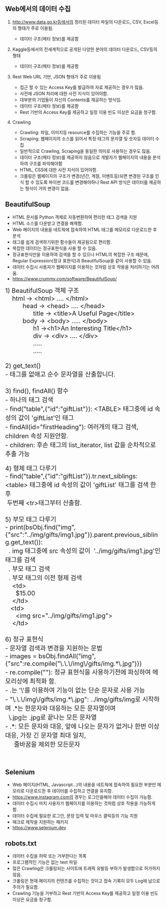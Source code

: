 ## Web에서의 데이터 수집

1. http://www.data.go.kr등에서의 정리된 데이터 파일의 다운로드, CSV, Excel등의 형태가 주로 이용됨.
   - 데이터 구조(메타 정보)를 제공함

2. Kaggle등에서의 전세계적으로 공개된 다양한 분야의 데이터 다운로드, CSV등의 형태
   - 데이터 구조(메타 정보)를 제공함
   
3. Rest Web URL 기반, JSON 형태가 주로 이용됨
   - 접근 할 수 있는 Access Key를 발급하여 자료 제공하는 경우가 많음.
   - 사전에 JSON 처리에 대한 사전 지식이 있어야함.
   - 대부분의 기업들이 자신의 Contents를 제공하는 방식임.
   - 데이터 구조(메타 정보)를 제공함
   - Rest 기반의 Access Key를 제공하고 일정 이용 빈도 이상은 요금을 청구함.

4. Crawling
   - Crawling: 파일, 이미지등 resource를 수집하는 기능을 주로 함.
   - Scraping: 웹페이지의 소스를 읽어서 특정 태그의 문자열 및 숫자등 데이터 수집
   - 일반적으로 Crawling, Scraping을 동일한 의미로 사용하는 경우도 많음.
   - 데이터 구조(메타 정보)를 제공하지 않음으로 개발자가 웹페이지의 내용을 분석하여 구조를 파악해야함
   - HTML, CSS에 대한 사전 지식이 있어야함.
   - 크롤링은 웹페이지의 구조가 변경(년간, 계절, 이벤트등)되면 변경된 구조를 인식 할 수 있도록
     파이썬 코드를 변경해야하나 Rest API 방식은 데이터를 제공하는 형식이 거의 변경이 없음.
 
 
## BeautifulSoup
- HTML 문서를 Python 객체로 자동변환하여 편리한 태그 검색을 지원
- HTML 소스를 다운받고 연결을 해제함.
- Web 페이지의 내용을 네트웍에 접속하여 HTML 태그를 메모리로 다운로드한 후 분석
- 태그를 쉽게 검색하기위한 함수들이 제공됨으로 편리함.
- 복잡한 데이터는 정규표현식을 사용 할 수 있음.
- 정규표현식만을 이용하여 검색을 할 수 있으나 HTML의 복잡한 구조 때문에,
  Regular Expression(정규 표현식)과 BeautifulSoup을 같이 사용할 수 있음.
- 데이터 수집시 사용자가 웹페이지를 이용하는 것처럼 상호 작용을 처리하기는 어려움.
- https://www.crummy.com/software/BeautifulSoup/
<div><span style="font-size:20px">1) BeautifulSoup 객체 구조</span></div>

<div><span style="font-size:20px">&nbsp; &nbsp; html &rarr; &lt;html&gt; .... &lt;/html&gt;</span></div>

<div><span style="font-size:20px">&nbsp; &nbsp; &nbsp; &nbsp; &nbsp; head &rarr; &lt;head&gt; .... &lt;/head&gt;</span></div>

<div><span style="font-size:20px">&nbsp; &nbsp; &nbsp; &nbsp; &nbsp; &nbsp; &nbsp; &nbsp; title &rarr; &lt;title&gt;A Useful Page&lt;/title&gt;</span></div>

<div><span style="font-size:20px">&nbsp; &nbsp; &nbsp; &nbsp; &nbsp; body &rarr; &lt;body&gt; ..... &lt;/body&gt;</span></div>

<div><span style="font-size:20px">&nbsp; &nbsp; &nbsp; &nbsp; &nbsp; &nbsp; &nbsp; &nbsp; h1 &rarr;&lt;h1&gt;An Interesting Title&lt;/h1&gt;</span></div>

<div><span style="font-size:20px">&nbsp; &nbsp; &nbsp; &nbsp; &nbsp; &nbsp; &nbsp; &nbsp; div &rarr; &lt;div&gt; .... &lt;/div&gt;<br />
&nbsp; &nbsp; &nbsp; &nbsp; &nbsp; &nbsp; &nbsp; &nbsp; .....<br />
&nbsp; &nbsp; &nbsp; &nbsp; &nbsp; &nbsp; &nbsp; &nbsp; .....<br />
&nbsp;&nbsp;<br />
2)&nbsp;get_text()<br />
- 태그를 없애고 순수 문자열을 산출합니다.<br />
&nbsp;&nbsp;</span>

<div><span style="font-size:20px">3)&nbsp;find(),&nbsp;findAll()&nbsp;함수</span></div>

<div><span style="font-size:20px">- 하나의 태그 검색</span></div>

<div><span style="font-size:20px">- find(&quot;table&quot;,{&quot;id&quot;:&quot;giftList&quot;}): &lt;TABLE&gt; 태그중에 id 속성의 값이 &#39;giftList&#39;인 태그<br />
- findAll(id=&quot;firstHeading&quot;): 여러개의 태그 검색, children 속성 지원안함.</span></div>

<div><span style="font-size:20px">- children: 후손 태그의 list_iterator, list 값을 순차적으로 추출 가능</span><br />
&nbsp;
<div><span style="font-size:20px">4)&nbsp;형제 태그 다루기</span></div>

<div><span style="font-size:20px">- find(&quot;table&quot;,{&quot;id&quot;:&quot;giftList&quot;}).tr.next_siblings: &lt;table&gt; 태그중에 id 속성의 값이 &#39;giftList&#39; 태그를 검색 한 후</span></div>

<div><span style="font-size:20px">&nbsp;두번째 &lt;tr&gt;태그부터 산출함.</span></div>
<span style="font-size:20px"> &nbsp;</span>

<div><span style="font-size:20px">5)&nbsp;부모 태그 다루기</span></div>

<div><span style="font-size:20px">- print(bsObj.find(&quot;img&quot;,{&quot;src&quot;:&quot;../img/gifts/img1.jpg&quot;}).parent.previous_sibling.get_text()):</span></div>

<div><span style="font-size:20px">&nbsp; . img 태그중에 src 속성의 값이 &nbsp;&#39;../img/gifts/img1.jpg&#39;인 태그를 검색</span></div>

<div><span style="font-size:20px">&nbsp; . 부모 태그 검색</span></div>

<div><span style="font-size:20px">&nbsp; . 부모 태그의 이전 형제 검색</span></div>

<div><span style="font-size:20px">&nbsp; &nbsp; &lt;td&gt;</span></div>

<div><span style="font-size:20px">&nbsp; &nbsp; &nbsp; $15.00</span></div>

<div><span style="font-size:20px">&nbsp; &nbsp; &lt;/td&gt;</span></div>

<div><span style="font-size:20px">&nbsp; &nbsp;&lt;td&gt;</span></div>

<div><span style="font-size:20px">&nbsp; &nbsp; &nbsp; &lt;img src=&quot;../img/gifts/img1.jpg&quot;&gt;</span></div>

<div><span style="font-size:20px">&nbsp; &nbsp; &lt;/td&gt;</span></div>
</div>
<span style="font-size:20px"> &nbsp;</span>

<div><span style="font-size:20px">6)&nbsp;정규 표현식<br />
- 문자열 검색과 변경을 지원하는 문법</span></div>

<div><span style="font-size:20px">- images = bsObj.findAll(&quot;img&quot;, {&quot;src&quot;:re.compile(&quot;\.\.\/img\/gifts/img.*\.jpg&quot;)})</span></div>

<div><span style="font-size:20px">- re.compile(&quot;&quot;): 정규 표현식을 사용하기전에 파싱하여 메모리상에 최적화 함.&nbsp;<br />
- .는 &#39;\&#39;를 이용하여 기능이 없는 단순 문자로 사용 가능</span></div>

<div><span style="font-size:20px">- &quot;\.\.\/img\/gifts/img.*\.jpg&quot;: ../img/gifts/img로 시작하며 .*는 한문자와 대응하는 모든 문자열이며</span></div>

<div><span style="font-size:20px">&nbsp; \.jpg는 .jpg로 끝나는 모든 문자열</span></div>

<div><span style="font-size:20px">- .*: 모든 문자와 대응, 앞에 나오는 문자가 없거나 한번 이상 대응, 가장 긴 문자열 최대 일치,</span></div>

<div><span style="font-size:20px">&nbsp; &nbsp; &nbsp;줄바꿈을 제외한 모든문자</span></div>
</div>

<div><br />
&nbsp;</div>

## Selenium
- Web 페이지(HTML, Javascript...)의 내용을 네트웍에 접속하여 필요한 부분만 메모리로 다운로드한 후
  데이터를 수집하고 연결을 유지함.
- https://www.instagram.com의 경우는 로그인을해야 데이터 수집이 가능함.
- 데이터 수집시 마치 사용자가 웹페이지를 이용하는 것처럼 상호 작용을 가능하게 함. 
- 데이터 수집에 필요한 로그인, 문장 입력 및 마우스 클릭등의 기능 지원
- 매크로 제작을 지원하는 패키지
- https://www.selenium.dev
## robots.txt
- 데이터 수집을 허락 또는 거부한다는 목록
- 프로그램적인 기능은 없는 text 파일
- 많은 Crawling은 크롤링되는 사이트에 트래픽 유발등 부하가 발생함으로 허가하지 않음.
- 크롤링은 현재 페이지의 컨텐츠를 수집하는 것이고 접속 기록이 모두 Log에 남으로 주의가 필요함.
- Crawling 기능을 거부하고 Rest 기반의 Access Key를 제공하고 일정 이용 빈도 이상은 요금을 청구함.
